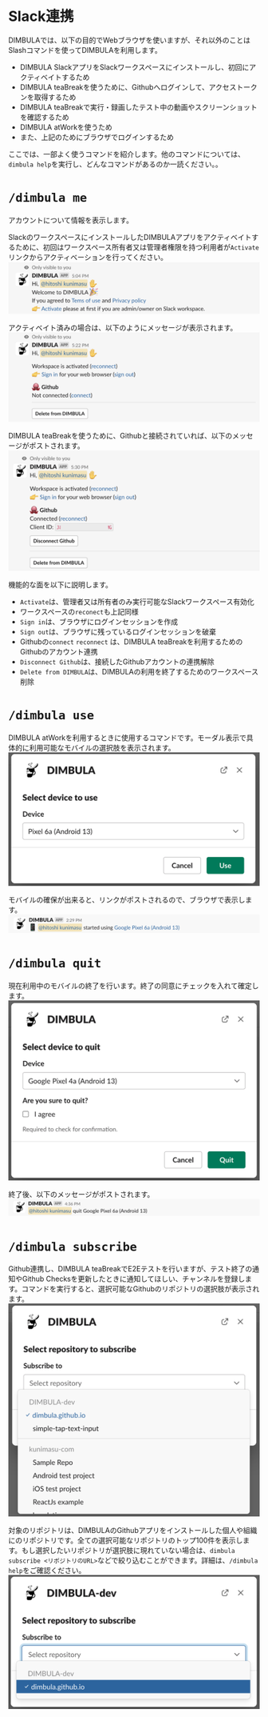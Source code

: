 # Slack連携
DIMBULAでは、以下の目的でWebブラウザを使いますが、それ以外のことはSlashコマンドを使ってDIMBULAを利用します。

* DIMBULA SlackアプリをSlackワークスペースにインストールし、初回にアクティベイトするため
* DIMBULA teaBreakを使うために、Githubへログインして、アクセストークンを取得するため
* DIMBULA teaBreakで実行・録画したテスト中の動画やスクリーンショットを確認するため
* DIMBULA atWorkを使うため
* また、上記のためにブラウザでログインするため

ここでは、一部よく使うコマンドを紹介します。他のコマンドについては、`dimbula help`を実行し、どんなコマンドがあるのか一読ください。。

# `/dimbula me`
アカウントについて情報を表示します。

SlackのワークスペースにインストールしたDIMBULAアプリをアクティベイトするために、初回はワークスペース所有者又は管理者権限を持つ利用者が`Activate`リンクからアクティベーションを行ってください。
![img.png](../../../assets/image/welcome_dimbula.png)

アクティベイト済みの場合は、以下のようにメッセージが表示されます。
![img.png](../../../assets/image/dimbula_me_not_github.png)

DIMBULA teaBreakを使うために、Githubと接続されていれば、以下のメッセージがポストされます。
![img.png](../../../assets/image/dimbula_me_github.png)

機能的な面を以下に説明します。
* `Activate`は、管理者又は所有者のみ実行可能なSlackワークスペース有効化
* ワークスペースの`reconect`も上記同様
* `Sign in`は、ブラウザにログインセッションを作成
* `Sign out`は、ブラウザに残っているログインセッションを破棄
* Githubの`connect` `reconnect` は、DIMBULA teaBreakを利用するためのGithubのアカウント連携
* `Disconnect Github`は、接続したGithubアカウントの連携解除
* `Delete from DIMBULA`は、DIMBULAの利用を終了するためのワークスペース削除

# `/dimbula use`
DIMBULA atWorkを利用するときに使用するコマンドです。モーダル表示で具体的に利用可能なモバイルの選択肢を表示されます。
![img.png](../../../assets/image/dimbula_use_modal.png)

モバイルの確保が出来ると、リンクがポストされるので、ブラウザで表示します。
![img.png](../../../assets/image/dimbula_use_post.png)

# `/dimbula quit`
現在利用中のモバイルの終了を行います。終了の同意にチェックを入れて確定します。
![img.png](../../../assets/image/dimbula_quit_modal.png)

終了後、以下のメッセージがポストされます。
![img.png](../../../assets/image/dimbula_quit_post.png)

# `/dimbula subscribe`
Github連携し、DIMBULA teaBreakでE2Eテストを行いますが、テスト終了の通知やGithub Checksを更新したときに通知してほしい、チャンネルを登録します。コマンドを実行すると、選択可能なGithubのリポジトリの選択肢が表示されます。
![img.png](../../../assets/image/dimbula_subscribe_modal.png)

対象のリポジトリは、DIMBULAのGithubアプリをインストールした個人や組織にのリポジトリです。全ての選択可能なリポジトリのトップ100件を表示します。もし選択したいリポジトリが選択肢に現れていない場合は、`dimbula subscribe <リポジトリのURL>`などで絞り込むことができます。詳細は、`/dimbula help`をご確認ください。
![img.png](../../../assets/image/dimbula_subscribe_modal2.png)
